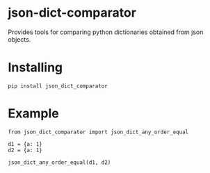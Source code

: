 # json-dict-comparator
Provides tools for comparing python dictionaries obtained from json objects.

# Installing
```
pip install json_dict_comparator
```

# Example
```
from json_dict_comparator import json_dict_any_order_equal

d1 = {a: 1}
d2 = {a: 1}

json_dict_any_order_equal(d1, d2)
```
